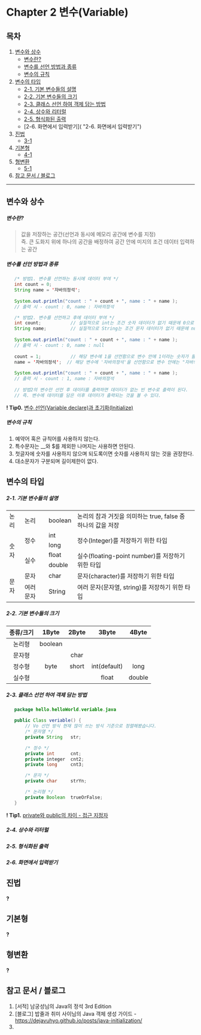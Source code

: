 # Chapter 2 변수(Variable)

## 목차
1. [변수와 상수](https://github.com/hongcoding94/java_storage/blob/main/Chapter%202%20%EB%B3%80%EC%88%98(Variable).md#%EB%B3%80%EC%88%98%EC%99%80-%EC%83%81%EC%88%98 "변수와상수")
   - [변수란?](https://github.com/hongcoding94/java_storage/blob/main/Chapter%202%20%EB%B3%80%EC%88%98(Variable).md#%EB%B3%80%EC%88%98%EB%9E%80 "변수란?")
   - [변수를 선언 방법과 종류](https://github.com/hongcoding94/java_storage/blob/main/Chapter%202%20%EB%B3%80%EC%88%98(Variable).md#%EB%B3%80%EC%88%98%EB%A5%BC-%EC%84%A0%EC%96%B8-%EB%B0%A9%EB%B2%95%EA%B3%BC-%EC%A2%85%EB%A5%98 "변수를 선언 방법과 종류")
   - [변수의 규칙](https://github.com/hongcoding94/java_storage/blob/main/Chapter%202%20%EB%B3%80%EC%88%98(Variable).md#%EB%B3%80%EC%88%98%EC%9D%98-%EA%B7%9C%EC%B9%99 "변수의 규칙")
2. [변수의 타입](https://github.com/hongcoding94/java_storage/blob/main/Chapter%202%20%EB%B3%80%EC%88%98(Variable).md#%EB%B3%80%EC%88%98%EC%9D%98-%ED%83%80%EC%9E%85 "변수의타입")
   - [2-1. 기본 변수들의 설명](https://github.com/hongcoding94/java_storage/blob/main/Chapter%202%20%EB%B3%80%EC%88%98(Variable).md#2-1-%EA%B8%B0%EB%B3%B8-%EB%B3%80%EC%88%98%EB%93%A4%EC%9D%98-%EC%84%A4%EB%AA%85 "2-1. 기본 변수들의 설명")
   - [2-2. 기본 변수들의 크기](https://github.com/hongcoding94/java_storage/blob/main/Chapter%202%20%EB%B3%80%EC%88%98(Variable).md#2-2-%EA%B8%B0%EB%B3%B8-%EB%B3%80%EC%88%98%EB%93%A4%EC%9D%98-%ED%81%AC%EA%B8%B0 "2-2. 기본 변수들의 크기")
   - [2-3. 클래스 선언 하여 객제 담는 방법](https://github.com/hongcoding94/java_storage/blob/main/Chapter%202%20%EB%B3%80%EC%88%98(Variable).md#2-3-%ED%81%B4%EB%9E%98%EC%8A%A4-%EC%84%A0%EC%96%B8-%ED%95%98%EC%97%AC-%EA%B0%9D%EC%A0%9C-%EB%8B%B4%EB%8A%94-%EB%B0%A9%EB%B2%95- "2-3. 클래스 선언 하여 객제 담는 방법")
   - [2-4. 상수와 리터럴](https://github.com/hongcoding94/java_storage/blob/main/Chapter%202%20%EB%B3%80%EC%88%98(Variable).md#2-4-%EC%83%81%EC%88%98%EC%99%80-%EB%A6%AC%ED%84%B0%EB%9F%B4 "2-4. 상수와 리터럴")
   - [2-5. 형식화된 출력](https://github.com/hongcoding94/java_storage/blob/main/Chapter%202%20%EB%B3%80%EC%88%98(Variable).md#2-5-%ED%98%95%EC%8B%9D%ED%99%94%EB%90%9C-%EC%B6%9C%EB%A0%A5 "2-5. 형식화된 출력")
   - [2-6. 화면에서 입력받기]( "2-6. 화면에서 입력받기")
3. [진법](https://github.com/hongcoding94/java_storage/blob/main/Chapter%202%20%EB%B3%80%EC%88%98(Variable).md#%EC%A7%84%EB%B2%95 "진법")
   - [3-1]( "")
4. [기본형](https://github.com/hongcoding94/java_storage/blob/main/Chapter%202%20%EB%B3%80%EC%88%98(Variable).md#%EA%B8%B0%EB%B3%B8%ED%98%95 "기본형")
   - [4-1]( "")
5. [형변환](https://github.com/hongcoding94/java_storage/blob/main/Chapter%202%20%EB%B3%80%EC%88%98(Variable).md#%ED%98%95%EB%B3%80%ED%99%98 "형변환")
   - [5-1]( "")     
6. [참고 문서 / 블로그](https://github.com/hongcoding94/java_storage/blob/main/Chapter%202%20%EB%B3%80%EC%88%98(Variable).md#%EC%B0%B8%EA%B3%A0-%EB%AC%B8%EC%84%9C--%EB%B8%94%EB%A1%9C%EA%B7%B8 "")

---
## 변수와 상수

   ##### 변수란?
   > 값을 저장하는 공간(선언과 동시에 메모리 공간에 변수를 지정) <br/>
   > 즉. 큰 도화지 위에 하나의 공간을 배정하여 공간 안에 미지의 조건 데이터 입력하는 공간

   ##### 변수를 선언 방법과 종류
   ```java
      /* 방법1. 변수를 선언하는 동시에 데이터 부여 */
      int count = 0;
      String name = '자바의정석';
      
      System.out.println("count : " + count + ", name : " + name );
      // 출력 시 - count : 0, name : 자바의정석

      /* 방법2. 변수를 선언하고 후에 데이터 부여 */
      int count;           // 실질적으로 int는 조건 숫자 데이터가 없기 때문에 0으로 처리됨
      String name;         // 실질적으로 String는 조건 문자 데이터가 없기 때문에 null으로 처리됨
     
      System.out.println("count : " + count + ", name : " + name );
      // 출력 시 - count : 0, name : null
      
      count = 1;           // 해당 변수에 1을 선언함으로 변수 안에 1이라는 숫자가 들어감
      name = '자바의정석';  // 해당 변수에 '자바의정석'을 선언함으로 변수 안에는 "자바의정석"이라는 문자가 들어감
     
      System.out.println("count : " + count + ", name : " + name );
      // 출력 시 - count : 1, name : 자바의정석
      
      // 방법2의 변수만 선언 후 데이터를 출력하면 데이터가 없는 빈 변수로 출력이 된다.
      // 즉. 변수에 데이터를 담은 이후 데이터가 출력되는 것을 볼 수 있다.
   ```
   
   **! Tip0.** [변수 선언(Variable declare)과 초기화(Initialize)](https://7942yongdae.tistory.com/22 "변수 선언(Variable declare)과 초기화(Initialize)")
   
   ##### 변수의 규칙
   1. 예약어 혹은 규칙어를 사용하지 않는다.
   2. 특수문자는 __와 $를 제외한 나머지는 사용하면 안된다.
   3. 첫글자에 숫자를 사용하지 않으며 되도록이면 숫자를 사용하지 않는 것을 권장한다.
   4. 대소문자가 구분되며 길이제한이 없다.
   
## 변수의 타입

   ##### 2-1. 기본 변수들의 설명<br/>
   <table>
      <tr>
        <tr>
           <td rowspan="2">논리</td>
           <tr>
              <td>논리</td>
              <td>boolean</td>
              <td>논리의 참과 거짓을 의미하는 true, false 중 하나의 값을 저장</td>
           </tr>
        </tr>   
        <tr>
           <td rowspan="5">숫자</td>
           <tr>
             <td rowspan="2">정수</td>
             <td>int</td>
             <td rowspan="2">정수(Integer)를 저장하기 위한 타입</td>
           </tr>
           <tr>
             <td>long</td>
           </tr>
           <tr>
             <td rowspan="2">실수</td>
             <td>float</td>
             <td rowspan="2">실수(floating-point number)를 저장하기 위한 타입</td>
           </tr>
           <tr>
             <td>double</td> 
           </tr>
        </tr>        
        <tr>
           <td rowspan="3">문자</td>
           <tr>
             <td>문자</td>
             <td>char</td>
             <td>문자(character)를 저장하기 위한 타입</td>
           </tr>
           <tr>
             <td>여러 문자</td>
             <td>String</td>
             <td>여러 문자(문자열, string)를 저장하기 위한 타입</td>
           </tr>
        </tr> 
   </table>
  
  ##### 2-2. 기본 변수들의 크기<br/>
   |종류/크기|1Byte|2Byte|3Byte|4Byte|
   |:---:|:---:|:---:|:---:|:---:|
   |논리형|boolean|    | | 	| 	 
   |문자형|       |char| |    |	 	 	 	 
   |정수형|byte|short|int(default)|long| 	 	 	 
   |실수형|     ||float|double|	
   
   
  ##### 2-3. 클래스 선언 하여 객제 담는 방법 <br/>
   
   ```java
      package hello.helloWorld.veriable.java
   
      public Class veriable() {
          // Vo 선언 방식 현재 많이 쓰는 방식 기준으로 정렬해봤습니다.
          /* 문자열 */
          private String   str;

          /* 정수 */
          private int      cnt;
          private integer  cnt2;
          private long     cnt3;

          /* 문자 */
          private char     strYn;

          /* 논리형 */
          private Boolean  trueOrFalse;
      }
   ```
   
  **! Tip1.** [private와 public의 차이 - 접근 지정자](https://luyin.tistory.com/232 "private와 public의 차이")

  ##### 2-4. 상수와 리터럴
  
  
  ##### 2-5. 형식화된 출력
  
  
  ##### 2-6. 화면에서 입력받기
  
  

## 진법
#### ?


## 기본형
#### ?


## 형변환
#### ?


## 참고 문서 / 블로그
1. [서적] 남궁성님의 Java의 정석 3rd Edition 
2. [블로그] 밥줄과 취미 사이님의 Java 객체 생성 가이드 - https://dejavuhyo.github.io/posts/java-initialization/
3. 
